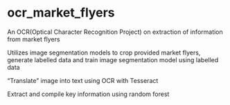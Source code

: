 # ocr_market_flyers
An OCR(Optical Character Recognition Project) on extraction of information from market flyers

Utilizes image segmentation models to crop provided market flyers, generate labelled data and train image segmentation model using labelled data

“Translate” image into text using OCR with Tesseract

Extract and compile key information using random forest 
